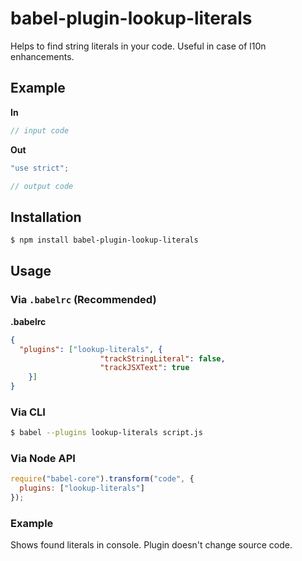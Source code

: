 # babel-plugin-lookup-literals

Helps to find string literals in your code. Useful in case of l10n enhancements.

## Example

**In**

```js
// input code
```

**Out**

```js
"use strict";

// output code
```

## Installation

```sh
$ npm install babel-plugin-lookup-literals
```

## Usage

### Via `.babelrc` (Recommended)

**.babelrc**

```json
{
  "plugins": ["lookup-literals", {
                    "trackStringLiteral": false,
                    "trackJSXText": true
    }]
}
```

### Via CLI

```sh
$ babel --plugins lookup-literals script.js
```

### Via Node API

```javascript
require("babel-core").transform("code", {
  plugins: ["lookup-literals"]
});
```
### Example

Shows found literals in console. Plugin doesn't change source code.
